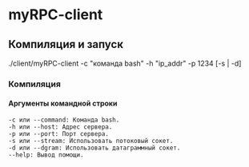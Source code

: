 # myRPC-client

## Компиляция и запуск
./client/myRPC-client -c "команда bash" -h "ip_addr" -p 1234 [-s | -d]

### Компиляция

#### Аргументы командной строки
    -c или --command: Команда bash.
    -h или --host: Адрес сервера.
    -p или --port: Порт сервера.
    -s или --stream: Использовать потоковый сокет.
    -d или --dgram: Использовать датаграммный сокет.
    --help: Вывод помощи.
